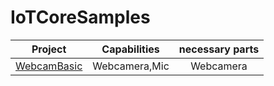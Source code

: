 # IoTCoreSamples

|Project|Capabilities|necessary parts|
|:---:|:---:|:---:|
|[WebcamBasic](./WebcamBasic)|Webcamera,Mic|Webcamera|